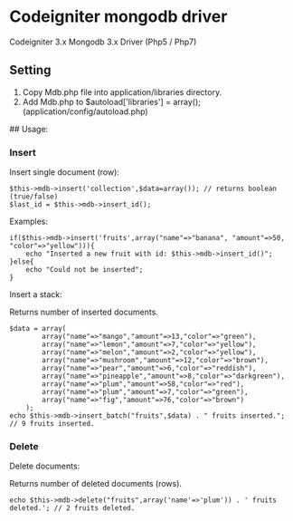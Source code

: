 # Codeigniter mongodb driver

Codeigniter 3.x Mongodb 3.x Driver (Php5 / Php7)
## Setting
<ol>
<li>Copy Mdb.php file into application/libraries directory.</li>
<li>Add Mdb.php to&nbsp;$autoload['libraries'] = array(); (application/config/autoload.php)</li>
</ol>
## Usage:

### Insert

Insert single document (row):

    $this->mdb->insert('collection',$data=array()); // returns boolean (true/false)
    $last_id = $this->mdb->insert_id();
    
Examples:
    
    if($this->mdb->insert('fruits',array("name"=>"banana", "amount"=>50, "color"=>"yellow"))){
        echo "Inserted a new fruit with id: $this->mdb->insert_id()";
    }else{
        echo "Could not be inserted";
    }
    
Insert a stack:

Returns number of inserted documents.

    $data = array(
			array("name"=>"mango","amount"=>13,"color"=>"green"),
			array("name"=>"lemon","amount"=>7,"color"=>"yellow"),
			array("name"=>"melon","amount"=>2,"color"=>"yellow"),
			array("name"=>"mushroom","amount"=>12,"color"=>"brown"),
			array("name"=>"pear","amount"=>6,"color"=>"reddish"),
			array("name"=>"pineapple","amount"=>8,"color"=>"darkgreen"),
			array("name"=>"plum","amount"=>58,"color"=>"red"),
			array("name"=>"plum","amount"=>7,"color"=>"green"),
			array("name"=>"fig","amount"=>76,"color"=>"brown")
		);
    echo $this->mdb->insert_batch("fruits",$data) . " fruits inserted."; // 9 fruits inserted.
    
    
### Delete

Delete documents:

Returns number of deleted documents (rows).

	echo $this->mdb->delete("fruits",array('name'=>'plum')) . ' fruits deleted.'; // 2 fruits deleted.
    
